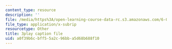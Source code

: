 ```yaml
---
content_type: resource
description: ''
file: /media/https%3A/open-learning-course-data-rc.s3.amazonaws.com/6-046j-introduction-to-algorithms-sma-5503-fall-2005/a0f39b6cbff55a2c96bba5d68b688f10_PYvJmLKhM-Y.vtt
file_type: application/x-subrip
resourcetype: Other
title: 3play caption file
uid: a0f39b6c-bff5-5a2c-96bb-a5d68b688f10
---
```


